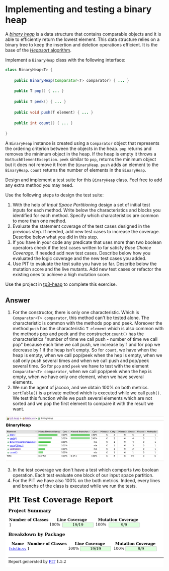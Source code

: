 # Implementing and testing a binary heap

A [*binary heap*](https://en.wikipedia.org/wiki/Binary_heap) is a data structure that contains comparable objects and it is able to efficiently return the lowest element.
This data structure relies on a binary tree to keep the insertion and deletion operations efficient. It is the base of the [*Heapsort* algorithm](https://en.wikipedia.org/wiki/Heapsort).

Implement a `BinaryHeap` class with the following interface:

```java
class BinaryHeap<T> {

    public BinaryHeap(Comparator<T> comparator) { ... }

    public T pop() { ... }

    public T peek() { ... }

    public void push(T element) { ... }

    public int count() { ... }

}
```

A `BinaryHeap` instance is created using a `Comparator` object that represents the ordering criterion between the objects in the heap.
`pop` returns and removes the minimum object in the heap. If the heap is empty it throws a `NotSuchElementException`.
`peek` similar to `pop`, returns the minimum object but it does not remove it from the `BinaryHeap`.
`push` adds an element to the `BinaryHeap`.
`count` returns the number of elements in the `BinaryHeap`.

Design and implement a test suite for this `BinaryHeap` class.
Feel free to add any extra method you may need.

Use the following steps to design the test suite:

1. With the help of *Input Space Partitioning* design a set of initial test inputs for each method. Write below the characteristics and blocks you identified for each method. Specify which characteristics are common to more than one method.
2. Evaluate the statement coverage of the test cases designed in the previous step. If needed, add new test cases to increase the coverage. Describe below what you did in this step.
3. If you have in your code any predicate that uses more than two boolean operators check if the test cases written to far satisfy *Base Choice Coverage*. If needed add new test cases. Describe below how you evaluated the logic coverage and the new test cases you added.
4. Use PIT to evaluate the test suite you have so far. Describe below the mutation score and the live mutants. Add new test cases or refactor the existing ones to achieve a high mutation score.

Use the project in [tp3-heap](../code/tp3-heap) to complete this exercise.

## Answer
1. For the constructor, there is only one characteristic. Which is `Comparator<T> comparator`, this method can't be tested alone. The characteristic is common with the methods pop and peek. Moreover the method `push` has the characteristic `T element` which is also common with the methods pop and peek and the constructor.`count()` has the characteristics "number of time we call push - number of time we call pop" because each time we call push, we increase by 1 and for pop we decrease by 1 if the heap isn't empty.
So for `count`, we have when the heap is empty, when we call pop/peek when the hep is empty, when we call only push several times and when we call push and pop/peek several time.
So for `pop` and `peek` we have to test with the element `Comparator<T> comparator`, when we call pop/peek when the hep is empty, when we have only one element, when we have several elements.
2. We run the agent of jacoco, and we obtain 100% on both metrics. `sortTable()` is a private method which is executed while we call `push()`. We test this function while we push several elements which are not sorted and we pop the first element to compare it with the result we want.

![image](images/jacoco_BinaryHeap.png)

3. In the test coverage we don't have a test which comports two boolean operation. Each test evaluate one block of our input space partition.
4. For the PIT we have also 100% on the both metrics. Indeed, every lines and branchs of the class is executed while we run the tests.

![image](images/Pit_Heap.png)
